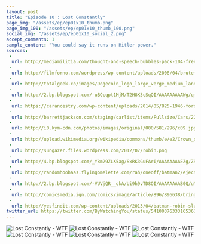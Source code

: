 ```yaml
---
layout: post
title: "Episode 10 : Lost Constantly"
page_img: "/assets/ep/ep01x10_thumb.png"
page_img_100: "/assets/ep/ep01x10_thumb_100.png"
social_img: "/assets/ep/ep01x10_social_2.png"
accept_comments: 1
sample_content: "You could say it runs on Hitler power."
sources: 
 - 
  url: http://mediamilitia.com/thought-and-speech-bubbles-pack-104-free-vectors-and-images/
 - 
  url: http://filmforno.com/wordpress/wp-content/uploads/2008/04/bruteforce3.jpg
 - 
  url: http://totalgeek.co/images/Dogecoin_logo_large_verge_medium_landscape.png
 - 
  url: http://2.bp.blogspot.com/-uBOcqpt1MjM/T2H8K3cSqQI/AAAAAAAAAWg/qm0UbjKrgPo/s1600/QO45ab91.jpg
 - 
  url: https://carancestry.com/wp-content/uploads/2014/05/825-1946-ford-super-deluxe-convertible-coupe_4fb52.jpg
 - 
  url: http://barrettjackson.com/staging/carlist/items/Fullsize/Cars/22089/22089_Rear_3-4_Web.jpg
 - 
  url: http://i0.kym-cdn.com/photos/images/original/000/581/296/c09.jpg
 - 
  url: http://upload.wikimedia.org/wikipedia/commons/thumb/e/e2/Crown_of_Orl%C3%A9ans.svg/363px-Crown_of_Orl%C3%A9ans.svg.png
 - 
  url: http://sungazer.files.wordpress.com/2012/07/robin.png
 - 
  url: http://4.bp.blogspot.com/_Y8m29ZLX5ag/SxRK3GuFArI/AAAAAAAAEZg/ZRqTUl48tP0/s1600/ROBIN+1950s+5x7.jpg
 - 
  url: http://randomhoohaas.flyingomelette.com/rah/oneoff/batman2/eject.jpg
 - 
  url: http://2.bp.blogspot.com/-VUVjQR__okA/Ui9h9vTD8OI/AAAAAAAAB0Q/uMg2tsaxUpI/s320/batman_robin.png
 - 
  url: http://comicsmedia.ign.com/comics/image/article/896/896638/bringing-robin-back-to-film-20080805040400627.jpg
 - 
  url: http://yesfindit.com/wp-content/uploads/2013/04/batman-robin-slap-se2y3xby.jpg
twitter_url: https://twitter.com/ByWatchingYou/status/541003763331653632
---
```



<div style="margin-left: auto; margin-right: auto; width: 600px;">
  <img src="/assets/ep/ep01x10_01.png" alt="Lost Constantly - WTF" />
  <img src="/assets/ep/ep01x10_02.png" alt="Lost Constantly - WTF" />
  <img src="/assets/ep/ep01x10_03.png" alt="Lost Constantly - WTF" />
  <img src="/assets/ep/ep01x10_04.png" alt="Lost Constantly - WTF" />
  <img src="/assets/ep/ep01x10_05.png" alt="Lost Constantly - WTF" />
  <img src="/assets/ep/ep01x10_06.png" alt="Lost Constantly - WTF" />
</div>

<div style="display: none">
  Script:

  Robin: Put me down you Black Friday zombies. Alright, I just felt a thumb. Who was that?!
  			Focus Robin meme. Remember your training. Except I don't have any training. I'm not the real Robin.
  			What? Where did everybody go? Awkward.
  			Did I defeat them with my mind?
  Batman: No, it was simpler than that. Black Friday was just weak this year. They went home.
  Robin: Oh good, I was afraid I was starting to understand this place.
  			I can't get my bearings, Batman. I feel lost constantly.
  			My memories aren't even real. You know what that's like?
  Batman: Real is relative around here. If it's a meme, it's real.
  Robin: Like that time you said "I'm the goddamn Batman!" and called me retarded.
  Batman: Eh... That meme wasn't very popular.
  Robin: Wow, how is this car so fast?
  Batman: Well... I got it from a Hitler meme... Hitler is a strong meme.
  			So you could say it runs on Hitler power.		
  Robin: I'm sure there's no way that could bite us in the ass.
</div>